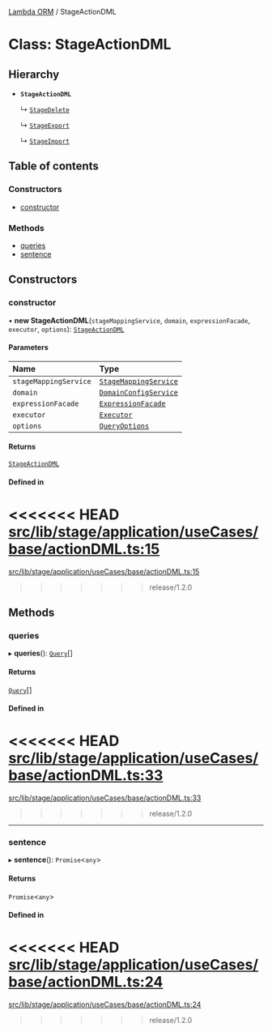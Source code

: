 [Lambda ORM](../README.md) / StageActionDML

# Class: StageActionDML

## Hierarchy

- **`StageActionDML`**

  ↳ [`StageDelete`](StageDelete.md)

  ↳ [`StageExport`](StageExport.md)

  ↳ [`StageImport`](StageImport.md)

## Table of contents

### Constructors

- [constructor](StageActionDML.md#constructor)

### Methods

- [queries](StageActionDML.md#queries)
- [sentence](StageActionDML.md#sentence)

## Constructors

### constructor

• **new StageActionDML**(`stageMappingService`, `domain`, `expressionFacade`, `executor`, `options`): [`StageActionDML`](StageActionDML.md)

#### Parameters

| Name | Type |
| :------ | :------ |
| `stageMappingService` | [`StageMappingService`](StageMappingService.md) |
| `domain` | [`DomainConfigService`](DomainConfigService.md) |
| `expressionFacade` | [`ExpressionFacade`](ExpressionFacade.md) |
| `executor` | [`Executor`](../interfaces/Executor.md) |
| `options` | [`QueryOptions`](../interfaces/QueryOptions.md) |

#### Returns

[`StageActionDML`](StageActionDML.md)

#### Defined in

<<<<<<< HEAD
[src/lib/stage/application/useCases/base/actionDML.ts:15](https://github.com/lambda-orm/lambdaorm/blob/2f28c8f6/src/lib/stage/application/useCases/base/actionDML.ts#L15)
=======
[src/lib/stage/application/useCases/base/actionDML.ts:15](https://github.com/lambda-orm/lambdaorm/blob/73ae43da/src/lib/stage/application/useCases/base/actionDML.ts#L15)
>>>>>>> release/1.2.0

## Methods

### queries

▸ **queries**(): [`Query`](Query.md)[]

#### Returns

[`Query`](Query.md)[]

#### Defined in

<<<<<<< HEAD
[src/lib/stage/application/useCases/base/actionDML.ts:33](https://github.com/lambda-orm/lambdaorm/blob/2f28c8f6/src/lib/stage/application/useCases/base/actionDML.ts#L33)
=======
[src/lib/stage/application/useCases/base/actionDML.ts:33](https://github.com/lambda-orm/lambdaorm/blob/73ae43da/src/lib/stage/application/useCases/base/actionDML.ts#L33)
>>>>>>> release/1.2.0

___

### sentence

▸ **sentence**(): `Promise`\<`any`\>

#### Returns

`Promise`\<`any`\>

#### Defined in

<<<<<<< HEAD
[src/lib/stage/application/useCases/base/actionDML.ts:24](https://github.com/lambda-orm/lambdaorm/blob/2f28c8f6/src/lib/stage/application/useCases/base/actionDML.ts#L24)
=======
[src/lib/stage/application/useCases/base/actionDML.ts:24](https://github.com/lambda-orm/lambdaorm/blob/73ae43da/src/lib/stage/application/useCases/base/actionDML.ts#L24)
>>>>>>> release/1.2.0
